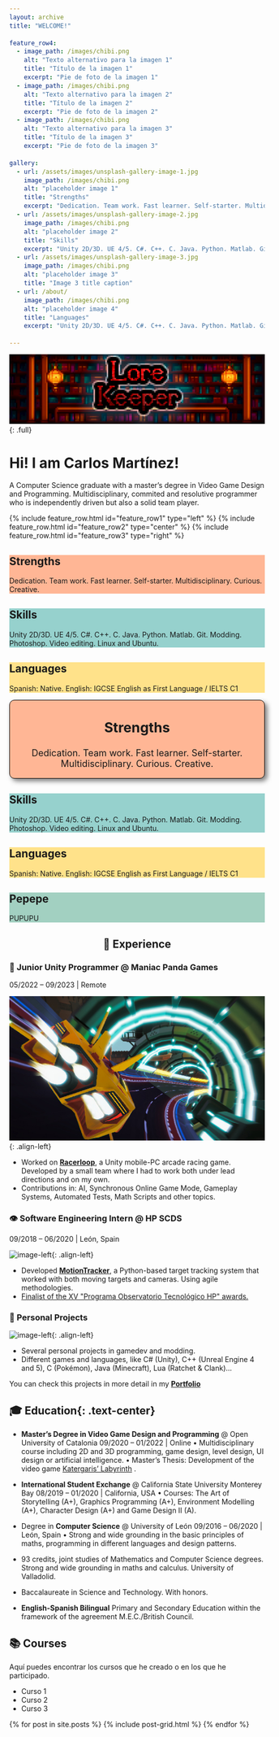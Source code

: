 ```yaml
---
layout: archive
title: "WELCOME!"

feature_row4:
  - image_path: /images/chibi.png
    alt: "Texto alternativo para la imagen 1"
    title: "Título de la imagen 1"
    excerpt: "Pie de foto de la imagen 1"
  - image_path: /images/chibi.png
    alt: "Texto alternativo para la imagen 2"
    title: "Título de la imagen 2"
    excerpt: "Pie de foto de la imagen 2"
  - image_path: /images/chibi.png
    alt: "Texto alternativo para la imagen 3"
    title: "Título de la imagen 3"
    excerpt: "Pie de foto de la imagen 3"

gallery:
  - url: /assets/images/unsplash-gallery-image-1.jpg
    image_path: /images/chibi.png
    alt: "placeholder image 1"
    title: "Strengths"
    excerpt: "Dedication. Team work. Fast learner. Self-starter. Multidisciplinary. Curious. Creative."
  - url: /assets/images/unsplash-gallery-image-2.jpg
    image_path: /images/chibi.png
    alt: "placeholder image 2"
    title: "Skills"
    excerpt: "Unity 2D/3D. UE 4/5. C#. C++. C. Java. Python. Matlab. Git. Modding. Photoshop. Video editing. Linux and Ubuntu."
  - url: /assets/images/unsplash-gallery-image-3.jpg
    image_path: /images/chibi.png
    alt: "placeholder image 3"
    title: "Image 3 title caption"
  - url: /about/
    image_path: /images/chibi.png
    alt: "placeholder image 4"
    title: "Languages"
    excerpt: "Unity 2D/3D. UE 4/5. C#. C++. C. Java. Python. Matlab. Git. Modding. Photoshop. Video editing. Linux and Ubuntu."

---
```


![full](/images/bannertest.png)
{: .full}

# Hi! I am Carlos Martínez!

A Computer Science graduate with a master’s degree in Video Game Design
and Programming. Multidisciplinary, commited and resolutive programmer
who is independently driven but also a solid team player.

{% include feature_row.html id="feature_row1" type="left" %}
{% include feature_row.html id="feature_row2" type="center" %}
{% include feature_row.html id="feature_row3" type="right" %}

<div class="row">
  <div class="column3" style="background-color:#FFB695;">
    <h2>Strengths</h2>
    <p>Dedication. Team work. Fast learner. Self-starter. Multidisciplinary. Curious. Creative.</p>
  </div>
  <div class="column3" style="background-color:#96D1CD;">
    <h2>Skills</h2>
    <p>Unity 2D/3D. UE 4/5. C#. C++. C. Java. Python. Matlab. Git. Modding. Photoshop. Video editing. Linux and Ubuntu.</p>
  </div>
    <div class="column3" style="background-color:#FFE28A;">
    <h2>Languages</h2>
    <p>Spanish: Native. English: IGCSE English as First Language / IELTS C1</p>
  </div>
</div>

<div class="row">
  <div class="column" style="background-color:#FFB695; border:1px solid #000; border-radius:10px; text-align:center; font-size:18px; box-shadow:5px 5px 10px rgba(0, 0, 0, 0.5);">
    <h2>Strengths</h2>
    <p>Dedication. Team work. Fast learner. Self-starter. Multidisciplinary. Curious. Creative.</p>
  </div>
  <div class="column4" style="background-color:#96D1CD;">
    <h2>Skills</h2>
    <p>Unity 2D/3D. UE 4/5. C#. C++. C. Java. Python. Matlab. Git. Modding. Photoshop. Video editing. Linux and Ubuntu.</p>
  </div>
    <div class="column4" style="background-color:#FFE28A;">
    <h2>Languages</h2>
    <p>Spanish: Native. English: IGCSE English as First Language / IELTS C1</p>
  </div>
  </div>
    <div class="column4" style="background-color:#A2D0C1;">
    <h2>Pepepe</h2>
    <p>PUPUPU</p>
  </div>
</div>

<div align="center">

  <h2> 💼 Experience </h2>

</div>

### 🚀 Junior Unity Programmer @ Maniac Panda Games
05/2022 – 09/2023 | Remote

![image-left](/images/Racerloop.jpg){: .align-left}

- Worked on [**Racerloop**](https://www.racerloop.com/), a Unity mobile-PC arcade racing game. Developed by a small team where I had to work both under lead directions and on my own.
- Contributions in: AI, Synchronous Online Game Mode, Gameplay Systems, Automated Tests, Math Scripts and other topics.

### 👁 Software Engineering Intern @ HP SCDS
09/2018 – 06/2020 | León, Spain

![image-left](/images/MotionTracker.gif){: .align-left}

- Developed [**MotionTracker**](/portfolio/motiontracker/), a Python-based target tracking system that worked with
both moving targets and cameras. Using agile methodologies.
- [Finalist of the XV "Programa Observatorio Tecnológico HP" awards.](https://hpscds.com/xv-observatorio-hp-2020/)

### 🔧 Personal Projects

![image-left](/images/MotionTracker.gif){: .align-left}

- Several personal projects in gamedev and modding.
- Different games and languages, like C# (Unity), C++ (Unreal Engine 4 and 5), C (Pokémon), Java (Minecraft), Lua (Ratchet & Clank)...

You can check this projects in more detail in my [**Portfolio**](/portfolio/)





## 🎓 Education{: .text-center}

- **Master’s Degree in Video Game Design and Programming** @ Open University of Catalonia
09/2020 – 01/2022 | Online
• Multidisciplinary course including 2D and 3D programming, game design, level design, UI design or artificial intelligence.
• Master’s Thesis: Development of the video game [Katergaris’ Labyrinth](/portfolio/katergarislabyrinth/) .

- **International Student Exchange** @ California State University Monterey Bay
08/2019 – 01/2020 | California, USA
• Courses: The Art of Storytelling (A+), Graphics Programming (A+), Environment
Modelling (A+), Character Design (A+) and Game Design II (A).

- Degree in **Computer Science** @ University of León
09/2016 – 06/2020 | León, Spain
• Strong and wide grounding in the basic principles of maths, programming in different
languages and design patterns.

- 93 credits, joint studies of Mathematics and Computer Science degrees. Strong and
wide grounding in maths and calculus. University of Valladolid.

- Baccalaureate in Science and Technology. With honors.

- **English-Spanish Bilingual** Primary and Secondary Education within the framework of
the agreement M.E.C./British Council.


## 📚 Courses

Aquí puedes encontrar los cursos que he creado o en los que he participado.

- Curso 1
- Curso 2
- Curso 3


<div class="tiles">
{% for post in site.posts %}
	{% include post-grid.html %}
{% endfor %}
</div><!-- /.tiles -->

